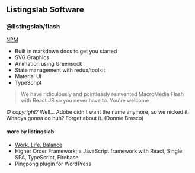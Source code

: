 ## Listingslab Software

### @listingslab/flash

[NPM](https://www.npmjs.com/package/@listingslab/flash)

- Built in markdown docs to get you started
- SVG Graphics
- Animation using Greensock
- State management with redux/toolkit
- Material UI
- TypeScript

> We have ridiculously and pointlessly reinvented MacroMedia Flash with React JS so you never have to. You're welcome

_© copyright?_  Well... Adobe didn't want the name anymore, so we nicked it. Whadya gonna do huh? Forget about it. (Donnie Brasco)

#### more by listingslab

- [Work, Life, Balance](https://listingslab.com/work-life-balance)
- Higher Order Framework; a JavaScript framework with React, Single SPA, TypeScript, Firebase
- Pingpong plugin for WordPress